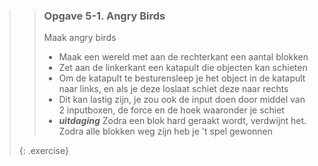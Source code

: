 >> ### Opgave 5-1. Angry Birds
>>
>>Maak angry birds
>>
>> * Maak een wereld met aan de rechterkant een aantal blokken
>> * Zet aan de linkerkant een katapult die objecten kan schieten
>> * Om de katapult te besturensleep je het object in de katapult naar links, en als je deze loslaat schiet deze naar rechts
>> * Dit kan lastig zijn, je zou ook de input doen door middel van 2 inputboxen, de force  en de hoek waaronder je schiet
>> * ***uitdaging*** Zodra een blok hard geraakt wordt, verdwijnt het. Zodra alle blokken weg zijn heb je 't spel gewonnen
>>
>{: .exercise}